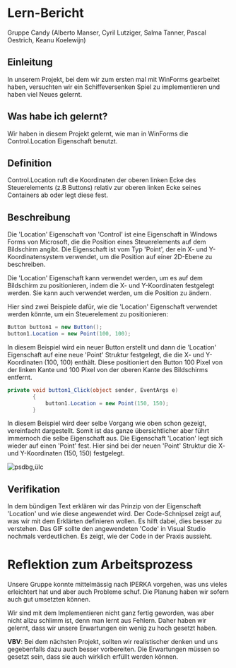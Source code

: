 # Lern-Bericht
Gruppe Candy (Alberto Manser, Cyril Lutziger, Salma Tanner, Pascal Oestrich, Keanu Koelewijn)

## Einleitung

In unserem Projekt, bei dem wir zum ersten mal mit WinForms gearbeitet haben, versuchten wir ein Schiffeversenken Spiel zu implementieren und haben viel Neues gelernt.

## Was habe ich gelernt?

Wir haben in diesem Projekt gelernt, wie man in WinForms die Control.Location Eigenschaft benutzt.
## Definition

Control.Location ruft die Koordinaten der oberen linken Ecke des Steuerelements (z.B Buttons) relativ zur oberen linken Ecke seines Containers ab oder legt diese fest.
## Beschreibung

Die 'Location' Eigenschaft von 'Control' ist eine Eigenschaft in Windows Forms von Microsoft, die die Position eines Steuerelements auf dem Bildschirm angibt. Die Eigenschaft ist vom Typ 'Point', der ein X- und Y-Koordinatensystem verwendet, um die Position auf einer 2D-Ebene zu beschreiben.

Die 'Location' Eigenschaft kann verwendet werden, um es auf dem Bildschirm zu positionieren, indem die X- und Y-Koordinaten festgelegt werden. Sie kann auch verwendet werden, um die Position zu ändern.

Hier sind zwei Beispiele dafür, wie die 'Location' Eigenschaft verwendet werden könnte, um ein Steuerelement zu positionieren:

```csharp
Button button1 = new Button();
button1.Location = new Point(100, 100);
```
In diesem Beispiel wird ein neuer Button erstellt und dann die 'Location' Eigenschaft auf eine neue 'Point' Struktur festgelegt, die die X- und Y-Koordinaten (100, 100) enthält. Diese positioniert den Button 100 Pixel von der linken Kante und 100 Pixel von der oberen Kante des Bildschirms entfernt.

```csharp
private void button1_Click(object sender, EventArgs e)
        {
            button1.Location = new Point(150, 150);
        }
```

In diesem Beispiel wird deer selbe Vorgang wie oben schon gezeigt, vereinfacht dargestellt. Somit ist das ganze übersichtlicher aber führt immernoch die selbe Eigenschaft aus. Die Eigenschaft 'Location' legt sich wieder auf einen 'Point' fest. Hier sind bei der neuen 'Point' Struktur die X- und Y-Koordinaten (150, 150) festgelegt.

![psdbg,ülc](https://user-images.githubusercontent.com/110892283/208625368-7119ce82-d0b8-4699-92bb-be9b522ece0a.gif)

## Verifikation

In dem bündigen Text erklären wir das Prinzip von der Eigenschaft 'Location' und wie diese angewendet wird. 
Der Code-Schnipsel zeigt auf, was wir mit dem Erklärten definieren wollen. Es hilft dabei, dies besser zu verstehen.
Das GIF sollte den angewendeten 'Code' in Visual Studio nochmals verdeutlichen. Es zeigt, wie der Code in der Praxis aussieht. 

# Reflektion zum Arbeitsprozess


Unsere Gruppe konnte mittelmässig nach IPERKA vorgehen, was uns vieles erleichtert hat und aber auch Probleme schuf. Die Planung haben wir sofern auch gut umsetzten können. 


Wir sind mit dem Implementieren nicht ganz fertig geworden, was aber nicht allzu schlimm ist, denn man lernt aus Fehlern. Daher haben wir gelernt, dass wir unsere Erwartungen ein wenig zu hoch gesetzt haben. 

**VBV**: 
Bei dem nächsten Projekt, sollten wir realistischer denken und uns gegebenfalls dazu auch besser vorbereiten. Die Erwartungen müssen so gesetzt sein, dass sie auch wirklich erfüllt werden können. 
